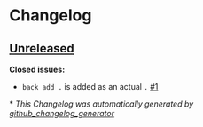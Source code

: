 # Changelog

## [Unreleased](https://github.com/mstruebing/backup.rs/tree/HEAD)

**Closed issues:**

- `back add .` is added as an actual `.` [\#1](https://github.com/mstruebing/backup.rs/issues/1)



\* *This Changelog was automatically generated by [github_changelog_generator](https://github.com/github-changelog-generator/github-changelog-generator)*

